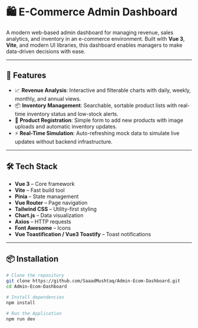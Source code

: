 # 🛍️ E-Commerce Admin Dashboard

A modern web-based admin dashboard for managing revenue, sales analytics, and inventory in an e-commerce environment. Built with **Vue 3**, **Vite**, and modern UI libraries, this dashboard enables managers to make data-driven decisions with ease.

---

## 🚀 Features

- 📈 **Revenue Analysis**: Interactive and filterable charts with daily, weekly, monthly, and annual views.
- 📦 **Inventory Management**: Searchable, sortable product lists with real-time inventory status and low-stock alerts.
- 🛒 **Product Registration**: Simple form to add new products with image uploads and automatic inventory updates.
- ⚡ **Real-Time Simulation**: Auto-refreshing mock data to simulate live updates without backend infrastructure.

---

## 🛠️ Tech Stack

- **Vue 3** – Core framework
- **Vite** – Fast build tool
- **Pinia** – State management
- **Vue Router** – Page navigation
- **Tailwind CSS** – Utility-first styling
- **Chart.js** – Data visualization
- **Axios** – HTTP requests
- **Font Awesome** – Icons
- **Vue Toastification / Vue3 Toastify** – Toast notifications

---

## 📦 Installation

```bash
# Clone the repository
git clone https://github.com/SaaadMushtaq/Admin-Ecom-Dashboard.git
cd Admin-Ecom-Dashboard

# Install dependencies
npm install

# Run the Application
npm run dev
```
